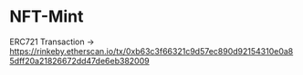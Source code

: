 # NFT-Mint

ERC721 Transaction -> https://rinkeby.etherscan.io/tx/0xb63c3f66321c9d57ec890d92154310e0a85dff20a21826672dd47de6eb382009

